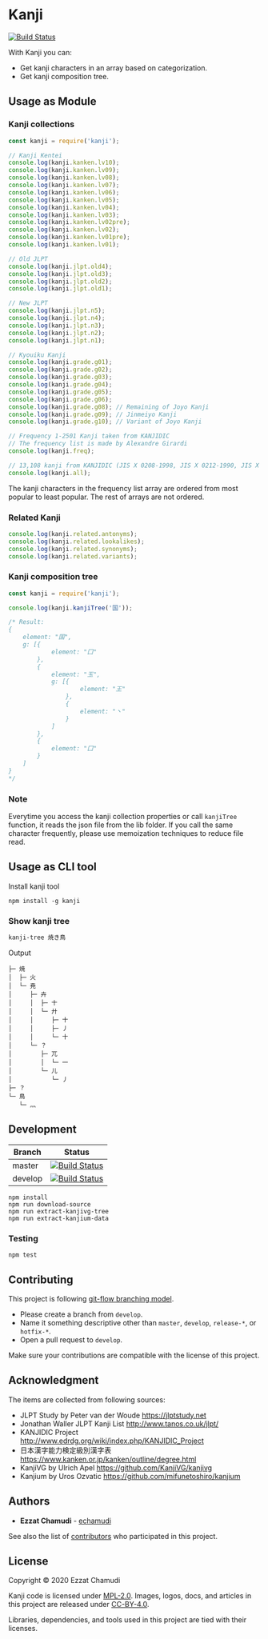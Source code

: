 # Kanji

[![Build Status](https://travis-ci.org/echamudi/kanji.svg?branch=master)](https://travis-ci.org/echamudi/kanji)

With Kanji you can:
- Get kanji characters in an array based on categorization.
- Get kanji composition tree.

## Usage as Module

### Kanji collections

```js
const kanji = require('kanji');

// Kanji Kentei
console.log(kanji.kanken.lv10);
console.log(kanji.kanken.lv09);
console.log(kanji.kanken.lv08);
console.log(kanji.kanken.lv07);
console.log(kanji.kanken.lv06);
console.log(kanji.kanken.lv05);
console.log(kanji.kanken.lv04);
console.log(kanji.kanken.lv03);
console.log(kanji.kanken.lv02pre);
console.log(kanji.kanken.lv02);
console.log(kanji.kanken.lv01pre);
console.log(kanji.kanken.lv01);

// Old JLPT
console.log(kanji.jlpt.old4);
console.log(kanji.jlpt.old3);
console.log(kanji.jlpt.old2);
console.log(kanji.jlpt.old1);

// New JLPT
console.log(kanji.jlpt.n5);
console.log(kanji.jlpt.n4);
console.log(kanji.jlpt.n3);
console.log(kanji.jlpt.n2);
console.log(kanji.jlpt.n1);

// Kyouiku Kanji
console.log(kanji.grade.g01);
console.log(kanji.grade.g02);
console.log(kanji.grade.g03);
console.log(kanji.grade.g04);
console.log(kanji.grade.g05);
console.log(kanji.grade.g06);
console.log(kanji.grade.g08); // Remaining of Joyo Kanji
console.log(kanji.grade.g09); // Jinmeiyo Kanji
console.log(kanji.grade.g10); // Variant of Joyo Kanji

// Frequency 1-2501 Kanji taken from KANJIDIC
// The frequency list is made by Alexandre Girardi
console.log(kanji.freq);

// 13,108 kanji from KANJIDIC (JIS X 0208-1998, JIS X 0212-1990, JIS X 0213-2012)
console.log(kanji.all);

```

The kanji characters in the frequency list array are ordered from most popular to least popular.
The rest of arrays are not ordered.

### Related Kanji

```js
console.log(kanji.related.antonyms);
console.log(kanji.related.lookalikes);
console.log(kanji.related.synonyms);
console.log(kanji.related.variants);
```

### Kanji composition tree

```js
const kanji = require('kanji');

console.log(kanji.kanjiTree('国'));

/* Result:
{
    element: "国",
    g: [{
            element: "囗"
        },
        {
            element: "玉",
            g: [{
                    element: "王"
                },
                {
                    element: "丶"
                }
            ]
        },
        {
            element: "囗"
        }
    ]
}
*/
```

### Note

Everytime you access the kanji collection properties or call `kanjiTree` function, it reads the json file from the lib folder. If you call the same character frequently, please use memoization techniques to reduce file read.

## Usage as CLI tool

Install kanji tool
```
npm install -g kanji
```

### Show kanji tree

```sh
kanji-tree 焼き鳥
```

Output
```
├─ 焼
│  ├─ 火
│  └─ 尭
│     ├─ 卉
│     │  ├─ 十
│     │  └─ 廾
│     │     ├─ 十
│     │     ├─ 丿
│     │     └─ 十
│     └─ ？
│        ├─ 兀
│        │  └─ 一
│        └─ 儿
│           └─ 丿
├─ ？
└─ 鳥
   └─ 灬
```

## Development

| Branch | Status |
| - | - |
| master | [![Build Status](https://travis-ci.org/echamudi/kanji.svg?branch=master)](https://travis-ci.org/echamudi/kanji) |
| develop | [![Build Status](https://travis-ci.org/echamudi/kanji.svg?branch=develop)](https://travis-ci.org/echamudi/kanji) |

```
npm install
npm run download-source
npm run extract-kanjivg-tree
npm run extract-kanjium-data
```

### Testing
```
npm test
```

## Contributing

This project is following [git-flow branching model](https://github.com/echamudi/echamudi-docs/blob/master/git-strategy/gitflow.png). 
- Please create a branch from `develop`.
- Name it something descriptive other than `master`, `develop`, `release-*`, or `hotfix-*`.
- Open a pull request to `develop`.

Make sure your contributions are compatible with the license of this project.

## Acknowledgment

The items are collected from following sources:

- JLPT Study by Peter van der Woude https://jlptstudy.net
- Jonathan Waller JLPT Kanji List http://www.tanos.co.uk/jlpt/
- KANJIDIC Project http://www.edrdg.org/wiki/index.php/KANJIDIC_Project
- 日本漢字能力検定級別漢字表 https://www.kanken.or.jp/kanken/outline/degree.html
- KanjiVG by Ulrich Apel https://github.com/KanjiVG/kanjivg
- Kanjium by Uros Ozvatic https://github.com/mifunetoshiro/kanjium

## Authors

* **Ezzat Chamudi** - [echamudi](https://github.com/echamudi)

See also the list of [contributors](https://github.com/echamudi/kanji/graphs/contributors) who participated in this project.

## License

Copyright © 2020 Ezzat Chamudi

Kanji code is licensed under [MPL-2.0](https://www.mozilla.org/en-US/MPL/2.0/). Images, logos, docs, and articles in this project are released under [CC-BY-4.0](https://creativecommons.org/licenses/by/4.0/legalcode).

Libraries, dependencies, and tools used in this project are tied with their licenses.
